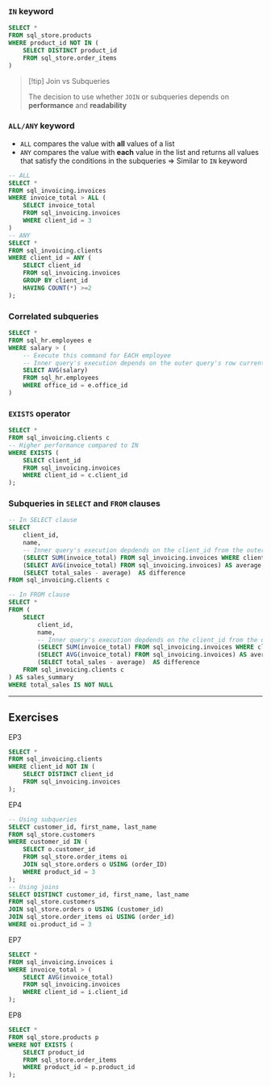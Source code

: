 
### `IN` keyword

```sql
SELECT *
FROM sql_store.products
WHERE product_id NOT IN (
	SELECT DISTINCT product_id
	FROM sql_store.order_items
)
```


> [!tip] Join vs Subqueries
> 
> The decision to use whether `JOIN` or subqueries depends on **performance** and **readability**
> 

### `ALL/ANY` keyword

- `ALL` compares the value with **all** values of a list
- `ANY` compares the value with **each** value in the list and returns all values that satisfy the conditions in the subqueries => Similar to `IN` keyword

```sql
-- ALL
SELECT *
FROM sql_invoicing.invoices
WHERE invoice_total > ALL (
	SELECT invoice_total
    FROM sql_invoicing.invoices
    WHERE client_id = 3
)
-- ANY
SELECT *
FROM sql_invoicing.clients
WHERE client_id = ANY (
	SELECT client_id
	FROM sql_invoicing.invoices
	GROUP BY client_id
	HAVING COUNT(*) >=2 
);
```


### Correlated subqueries

```sql
SELECT *
FROM sql_hr.employees e
WHERE salary > (
	-- Execute this command for EACH employee
	-- Inner query's execution depends on the outer query's row currently being executed
	SELECT AVG(salary)
    FROM sql_hr.employees
    WHERE office_id = e.office_id
)
```


### `EXISTS` operator

```sql
SELECT *
FROM sql_invoicing.clients c
-- Higher performance compared to IN
WHERE EXISTS (
	SELECT client_id
    FROM sql_invoicing.invoices
    WHERE client_id = c.client_id
);
```


### Subqueries in `SELECT` and `FROM` clauses

```sql
-- In SELECT clause
SELECT 
	client_id,
    name,
    -- Inner query's execution depdends on the client_id from the outer query
    (SELECT SUM(invoice_total) FROM sql_invoicing.invoices WHERE client_id = c.client_id) AS total_sales,
    (SELECT AVG(invoice_total) FROM sql_invoicing.invoices) AS average,
    (SELECT total_sales - average)  AS difference
FROM sql_invoicing.clients c

-- In FROM clause
SELECT *
FROM (
	SELECT 
		client_id,
		name,
		-- Inner query's execution depdends on the client_id from the outer query
		(SELECT SUM(invoice_total) FROM sql_invoicing.invoices WHERE client_id = c.client_id) AS total_sales,
		(SELECT AVG(invoice_total) FROM sql_invoicing.invoices) AS average,
		(SELECT total_sales - average)  AS difference
	FROM sql_invoicing.clients c
) AS sales_summary
WHERE total_sales IS NOT NULL
```

---

## Exercises

EP3

```sql
SELECT *
FROM sql_invoicing.clients
WHERE client_id NOT IN (
	SELECT DISTINCT client_id
    FROM sql_invoicing.invoices
);
```

EP4 
```sql
-- Using subqueries
SELECT customer_id, first_name, last_name
FROM sql_store.customers
WHERE customer_id IN (
	SELECT o.customer_id
    FROM sql_store.order_items oi
    JOIN sql_store.orders o USING (order_ID)
    WHERE product_id = 3
);
-- Using joins
SELECT DISTINCT customer_id, first_name, last_name
FROM sql_store.customers
JOIN sql_store.orders o USING (customer_id)
JOIN sql_store.order_items oi USING (order_id)
WHERE oi.product_id = 3
```


EP7

```sql
SELECT *
FROM sql_invoicing.invoices i
WHERE invoice_total > (
	SELECT AVG(invoice_total)
    FROM sql_invoicing.invoices
    WHERE client_id = i.client_id
);
```

EP8

```sql
SELECT *
FROM sql_store.products p
WHERE NOT EXISTS (
	SELECT product_id
    FROM sql_store.order_items
    WHERE product_id = p.product_id
);
```